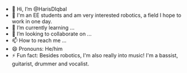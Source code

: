 - 👋 Hi, I’m @HarisDIqbal
- 👀 I'm an EE students and am very interested robotics, a field I hope to work in one day.
- 🌱 I’m currently learning ...
- 💞️ I’m looking to collaborate on ...
- 📫 How to reach me ...
- 😄 Pronouns: He/him
- ⚡ Fun fact: Besides robotics, I'm also really into music! I'm a bassist, guitarist, drummer and vocalist.

<!---
HarisDIqbal/HarisDIqbal is a ✨ special ✨ repository because its `README.md` (this file) appears on your GitHub profile.
You can click the Preview link to take a look at your changes.
--->
